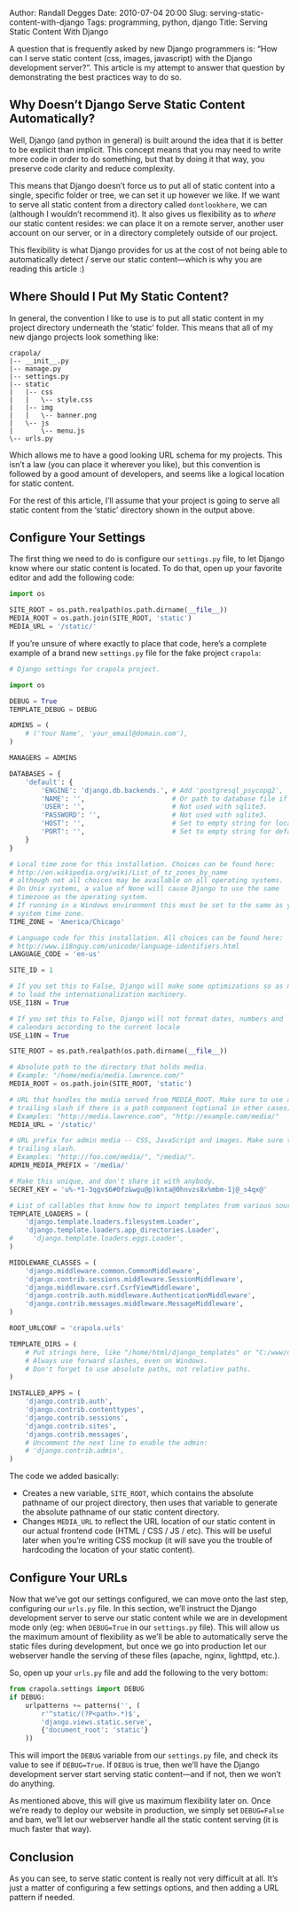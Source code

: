 Author: Randall Degges
Date: 2010-07-04 20:00
Slug: serving-static-content-with-django
Tags: programming, python, django
Title: Serving Static Content With Django


A question that is frequently asked by new Django programmers is: “How can I
serve static content (css, images, javascript) with the Django development
server?”. This article is my attempt to answer that question by demonstrating
the best practices way to do so.


## Why Doesn’t Django Serve Static Content Automatically?

Well, Django (and python in general) is built around the idea that it is better
to be explicit than implicit. This concept means that you may need to write more
code in order to do something, but that by doing it that way, you preserve code
clarity and reduce complexity.

This means that Django doesn’t force us to put all of static content into a
single, specific folder or tree, we can set it up however we like. If we want to
serve all static content from a directory called `dontlookhere`, we can
(although I wouldn’t recommend it). It also gives us flexibility as to *where*
our static content resides: we can place it on a remote server, another user
account on our server, or in a directory completely outside of our project.

This flexibility is what Django provides for us at the cost of not being able to
automatically detect / serve our static content—which is why you are reading
this article :)


## Where Should I Put My Static Content?

In general, the convention I like to use is to put all static content in my
project directory underneath the ‘static’ folder. This means that all of my new
django projects look something like:

```
crapola/
|-- __init__.py
|-- manage.py
|-- settings.py
|-- static
|   |-- css
|   |   \-- style.css
|   |-- img
|   |   \-- banner.png
|   \-- js
|       \-- menu.js
\-- urls.py
```

Which allows me to have a good looking URL schema for my projects. This isn’t a
law (you can place it wherever you like), but this convention is followed by a
good amount of developers, and seems like a logical location for static content.

For the rest of this article, I’ll assume that your project is going to serve
all static content from the ‘static’ directory shown in the output above.


## Configure Your Settings

The first thing we need to do is configure our `settings.py` file, to let Django
know where our static content is located. To do that, open up your favorite
editor and add the following code:

``` python
import os

SITE_ROOT = os.path.realpath(os.path.dirname(__file__))
MEDIA_ROOT = os.path.join(SITE_ROOT, 'static')
MEDIA_URL = '/static/'
```

If you’re unsure of where exactly to place that code, here’s a complete example
of a brand new `settings.py` file for the fake project `crapola`:

``` python
# Django settings for crapola project.

import os

DEBUG = True
TEMPLATE_DEBUG = DEBUG

ADMINS = (
    # ('Your Name', 'your_email@domain.com'),
)

MANAGERS = ADMINS

DATABASES = {
    'default': {
        'ENGINE': 'django.db.backends.', # Add 'postgresql_psycopg2', 'postgresql', 'mysql', 'sqlite3' or 'oracle'.
        'NAME': '',                      # Or path to database file if using sqlite3.
        'USER': '',                      # Not used with sqlite3.
        'PASSWORD': '',                  # Not used with sqlite3.
        'HOST': '',                      # Set to empty string for localhost. Not used with sqlite3.
        'PORT': '',                      # Set to empty string for default. Not used with sqlite3.
    }
}

# Local time zone for this installation. Choices can be found here:
# http://en.wikipedia.org/wiki/List_of_tz_zones_by_name
# although not all choices may be available on all operating systems.
# On Unix systems, a value of None will cause Django to use the same
# timezone as the operating system.
# If running in a Windows environment this must be set to the same as your
# system time zone.
TIME_ZONE = 'America/Chicago'

# Language code for this installation. All choices can be found here:
# http://www.i18nguy.com/unicode/language-identifiers.html
LANGUAGE_CODE = 'en-us'

SITE_ID = 1

# If you set this to False, Django will make some optimizations so as not
# to load the internationalization machinery.
USE_I18N = True

# If you set this to False, Django will not format dates, numbers and
# calendars according to the current locale
USE_L10N = True

SITE_ROOT = os.path.realpath(os.path.dirname(__file__))

# Absolute path to the directory that holds media.
# Example: "/home/media/media.lawrence.com/"
MEDIA_ROOT = os.path.join(SITE_ROOT, 'static')

# URL that handles the media served from MEDIA_ROOT. Make sure to use a
# trailing slash if there is a path component (optional in other cases).
# Examples: "http://media.lawrence.com", "http://example.com/media/"
MEDIA_URL = '/static/'

# URL prefix for admin media -- CSS, JavaScript and images. Make sure to use a
# trailing slash.
# Examples: "http://foo.com/media/", "/media/".
ADMIN_MEDIA_PREFIX = '/media/'

# Make this unique, and don't share it with anybody.
SECRET_KEY = 'u%-*1-3qgv$6#0fz&wgu@p)knta@0hnvzs8x%mbm-1j@_s4qx@'

# List of callables that know how to import templates from various sources.
TEMPLATE_LOADERS = (
    'django.template.loaders.filesystem.Loader',
    'django.template.loaders.app_directories.Loader',
#     'django.template.loaders.eggs.Loader',
)

MIDDLEWARE_CLASSES = (
    'django.middleware.common.CommonMiddleware',
    'django.contrib.sessions.middleware.SessionMiddleware',
    'django.middleware.csrf.CsrfViewMiddleware',
    'django.contrib.auth.middleware.AuthenticationMiddleware',
    'django.contrib.messages.middleware.MessageMiddleware',
)

ROOT_URLCONF = 'crapola.urls'

TEMPLATE_DIRS = (
    # Put strings here, like "/home/html/django_templates" or "C:/www/django/templates".
    # Always use forward slashes, even on Windows.
    # Don't forget to use absolute paths, not relative paths.
)

INSTALLED_APPS = (
    'django.contrib.auth',
    'django.contrib.contenttypes',
    'django.contrib.sessions',
    'django.contrib.sites',
    'django.contrib.messages',
    # Uncomment the next line to enable the admin:
    # 'django.contrib.admin',
)
```

The code we added basically:

-   Creates a new variable, `SITE_ROOT`, which contains the absolute pathname of
    our project directory, then uses that variable to generate the absolute
    pathname of our static content directory.
-   Changes `MEDIA_URL` to reflect the URL location of our static content in our
    actual frontend code (HTML / CSS / JS / etc). This will be useful later when
    you’re writing CSS mockup (it will save you the trouble of hardcoding the
    location of your static content).


## Configure Your URLs

Now that we’ve got our settings configured, we can move onto the last step,
configuring our `urls.py` file. In this section, we’ll instruct the Django
development server to serve our static content while we are in development mode
only (eg: when `DEBUG=True` in our `settings.py` file). This will allow us the
maximum amount of flexibility as we’ll be able to automatically serve the static
files during development, but once we go into production let our webserver
handle the serving of these files (apache, nginx, lighttpd, etc.).

So, open up your `urls.py` file and add the following to the very bottom:

``` python
from crapola.settings import DEBUG
if DEBUG:
    urlpatterns += patterns('', (
        r'^static/(?P<path>.*)$',
        'django.views.static.serve',
        {'document_root': 'static'}
    ))
```

This will import the `DEBUG` variable from our `settings.py` file, and check its
value to see if `DEBUG=True`. If `DEBUG` is true, then we’ll have the Django
development server start serving static content—and if not, then we won’t do
anything.

As mentioned above, this will give us maximum flexibility later on. Once we’re
ready to deploy our website in production, we simply set `DEBUG=False` and bam,
we’ll let our webserver handle all the static content serving (it is much faster
that way).


## Conclusion

As you can see, to serve static content is really not very difficult at all.
It’s just a matter of configuring a few settings options, and then adding a URL
pattern if needed.
